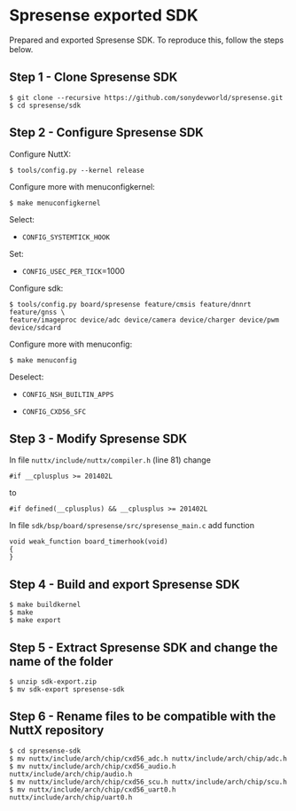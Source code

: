 # Spresense exported SDK

Prepared and exported Spresense SDK. To reproduce this, follow the steps below.

## Step 1 - Clone Spresense SDK

    $ git clone --recursive https://github.com/sonydevworld/spresense.git
    $ cd spresense/sdk

## Step 2 - Configure Spresense SDK

Configure NuttX:

    $ tools/config.py --kernel release

Configure more with menuconfigkernel:

    $ make menuconfigkernel

Select:

* `CONFIG_SYSTEMTICK_HOOK`

Set:

* `CONFIG_USEC_PER_TICK`=1000

Configure sdk:

    $ tools/config.py board/spresense feature/cmsis feature/dnnrt feature/gnss \
    feature/imageproc device/adc device/camera device/charger device/pwm device/sdcard

Configure more with menuconfig:

    $ make menuconfig

Deselect:

* `CONFIG_NSH_BUILTIN_APPS`

* `CONFIG_CXD56_SFC`

## Step 3 - Modify Spresense SDK

In file `nuttx/include/nuttx/compiler.h` (line 81) change

    #if __cplusplus >= 201402L

to

    #if defined(__cplusplus) && __cplusplus >= 201402L

In file `sdk/bsp/board/spresense/src/spresense_main.c` add function

    void weak_function board_timerhook(void)
    {
    }

## Step 4 - Build and export Spresense SDK

    $ make buildkernel
    $ make
    $ make export

## Step 5 - Extract Spresense SDK and change the name of the folder

    $ unzip sdk-export.zip
    $ mv sdk-export spresense-sdk

## Step 6 - Rename files to be compatible with the NuttX repository

    $ cd spresense-sdk
    $ mv nuttx/include/arch/chip/cxd56_adc.h nuttx/include/arch/chip/adc.h
    $ mv nuttx/include/arch/chip/cxd56_audio.h nuttx/include/arch/chip/audio.h
    $ mv nuttx/include/arch/chip/cxd56_scu.h nuttx/include/arch/chip/scu.h
    $ mv nuttx/include/arch/chip/cxd56_uart0.h nuttx/include/arch/chip/uart0.h
